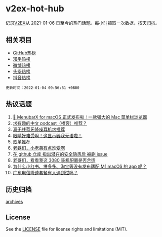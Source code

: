 # v2ex-hot-hub

 记录[V2EX](https://www.v2ex.com/)从 2021-01-06 日至今的热门话题。每小时抓取一次数据，按天[归档](archives)。
 
 ## 相关项目

- [GitHub热榜](https://github.com/lonnyzhang423/github-hot-hub)
- [知乎热榜](https://github.com/lonnyzhang423/zhihu-hot-hub)
- [微博热榜](https://github.com/lonnyzhang423/weibo-hot-hub)
- [头条热榜](https://github.com/lonnyzhang423/toutiao-hot-hub)
- [抖音热榜](https://github.com/lonnyzhang423/douyin-hot-hub)


 `更新时间：2022-01-04 09:56:51 +0800`

## 热议话题

1. [🎉 MenubarX for macOS 正式发布啦！一款强大的 Mac 菜单栏浏览器](https://www.v2ex.com/t/825917)
1. [求有趣的中文 podcast（播客）推荐？](https://www.v2ex.com/t/825875)
1. [真无线蓝牙降噪耳机求推荐](https://www.v2ex.com/t/825894)
1. [眼睛好难受啊！这显示器我无语啦！](https://www.v2ex.com/t/825919)
1. [歌单推荐](https://www.v2ex.com/t/825877)
1. [老铁们，小老弟有点难受啊](https://www.v2ex.com/t/825942)
1. [在 github 仓库 指出潜在的安全隐患后 被删 issue](https://www.v2ex.com/t/825909)
1. [老哥们，看看我这 3080 装机配置是否合适](https://www.v2ex.com/t/825946)
1. [为什么小红书、拼多多、淘宝等没有发布适配 M1 macOS 的 app 呢？](https://www.v2ex.com/t/825915)
1. [广东电信降速套餐有人遇到过吗？](https://www.v2ex.com/t/825940)

## 历史归档

[archives](archives)

## License

See the [LICENSE](LICENSE) file for license rights and limitations (MIT).
